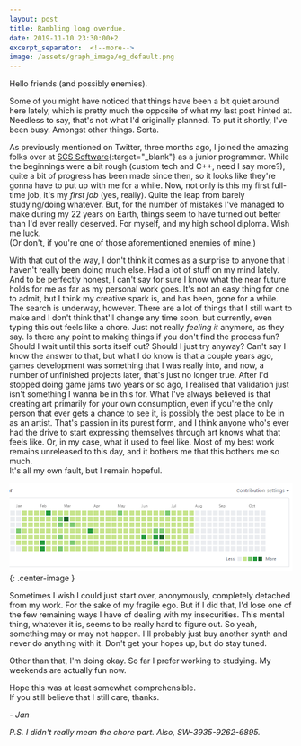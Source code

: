 ```yaml
---
layout: post
title: Rambling long overdue.
date: 2019-11-10 23:30:00+2
excerpt_separator:  <!--more-->
image: /assets/graph_image/og_default.png
---
```


Hello friends (and possibly enemies).

Some of you might have noticed that things have been a bit quiet around here lately, which is pretty much the opposite of what my last post hinted at. Needless to say, that's not what I'd originally planned. To put it shortly, I've been busy. Amongst other things. Sorta.

<!--more-->

As previously mentioned on Twitter, three months ago, I joined the amazing folks over at [SCS Software](https://scssoft.com/){:target="_blank"} as a junior programmer. While the beginnings were a bit rough (custom tech and C++, need I say more?), quite a bit of progress has been made since then, so it looks like they're gonna have to put up with me for a while. Now, not only is this my first full-time job, it's my _first job_ (yes, really). Quite the leap from barely studying/doing whatever. But, for the number of mistakes I've managed to make during my 22 years on Earth, things seem to have turned out better than I'd ever really deserved. For myself, and my high school diploma. Wish me luck.  
(Or don't, if you're one of those aforementioned enemies of mine.)

With that out of the way, I don't think it comes as a surprise to anyone that I haven't really been doing much else. Had a lot of stuff on my mind lately. And to be perfectly honest, I can't say for sure I know what the near future holds for me as far as my personal work goes. It's not an easy thing for one to admit, but I think my creative spark is, and has been, gone for a while. The search is underway, however. There are a lot of things that I still want to make and I don't think that'll change any time soon, but currently, even typing this out feels like a chore. Just not really _feeling it_ anymore, as they say. Is there any point to making things if you don't find the process fun? Should I wait until this sorts itself out? Should I just try anyway? Can't say I know the answer to that, but what I do know is that a couple years ago, games development was something that I was really into, and now, a number of unfinished projects later, that's just no longer true. After I'd stopped doing game jams two years or so ago, I realised that validation just isn't something I wanna be in this for. What I've always believed is that creating art primarily for your own consumption, even if you're the only person that ever gets a chance to see it, is possibly the best place to be in as an artist. That's passion in its purest form, and I think anyone who's ever had the drive to start expressing themselves through art knows what that feels like. Or, in my case, what it used to feel like. Most of my best work remains unreleased to this day, and it bothers me that this bothers me so much.   
It's all my own fault, but I remain hopeful. 


!['Old Man Yells at Grid'](/assets/img/deadgit.png 'Old Man Yells at Grid'){: .center-image }


Sometimes I wish I could just start over, anonymously, completely detached from my work. For the sake of my fragile ego. But if I did that, I'd lose one of the few remaining ways I have of dealing with my insecurities. This mental thing, whatever it is, seems to be really hard to figure out. 
So yeah, something may or may not happen. I'll probably just buy another synth and never do anything with it. Don't get your hopes up, but do stay tuned.

Other than that, I'm doing okay. So far I prefer working to studying. My weekends are actually fun now. 

Hope this was at least somewhat comprehensible.   
If you still believe that I still care, thanks.

_\- Jan_


_P.S. I didn't really mean the chore part. Also, SW-3935-9262-6895._